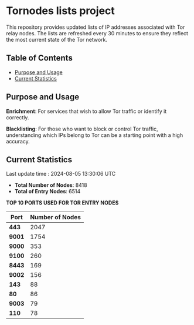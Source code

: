 # Tornodes lists project

This repository provides updated lists of IP addresses associated with Tor relay nodes. The lists are refreshed every 30 minutes to ensure they reflect the most current state of the Tor network.

## Table of Contents

- [Purpose and Usage](#purpose-and-usage)
- [Current Statistics](#current-statistics)


## Purpose and Usage

**Enrichment**: For services that wish to allow Tor traffic or identify it correctly.

**Blacklisting**: For those who want to block or control Tor traffic, understanding which IPs belong to Tor can be a starting point with a high accuracy.

## Current Statistics

Last update time : 2024-08-05 13:30:06 UTC

- **Total Number of Nodes**: 8418
- **Total of Entry Nodes**: 6514

**TOP 10 PORTS USED FOR TOR ENTRY NODES**

| **Port** | **Number of Nodes** |
|------|-----------------|
| **443**   | 2047  |
| **9001**   | 1754  |
| **9000**   | 353  |
| **9100**   | 260  |
| **8443**   | 169  |
| **9002**   | 156  |
| **143**   | 88  |
| **80**   | 86  |
| **9003**   | 79  |
| **110**   | 78  |

